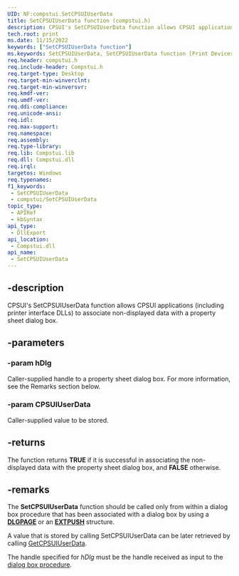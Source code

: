 ```yaml
---
UID: NF:compstui.SetCPSUIUserData
title: SetCPSUIUserData function (compstui.h)
description: CPSUI's SetCPSUIUserData function allows CPSUI applications (including printer interface DLLs) to associate non-displayed data with a property sheet dialog box.
tech.root: print
ms.date: 11/15/2022
keywords: ["SetCPSUIUserData function"]
ms.keywords: SetCPSUIUserData, SetCPSUIUserData function [Print Devices], compstui/SetCPSUIUserData, cpsuifnc_d2f38387-ece5-4894-86d5-0ef66f62a72c.xml, print.setcpsuiuserdata
req.header: compstui.h
req.include-header: Compstui.h
req.target-type: Desktop
req.target-min-winverclnt: 
req.target-min-winversvr: 
req.kmdf-ver: 
req.umdf-ver: 
req.ddi-compliance: 
req.unicode-ansi: 
req.idl: 
req.max-support: 
req.namespace: 
req.assembly: 
req.type-library: 
req.lib: Compstui.lib
req.dll: Compstui.dll
req.irql: 
targetos: Windows
req.typenames: 
f1_keywords:
 - SetCPSUIUserData
 - compstui/SetCPSUIUserData
topic_type:
 - APIRef
 - kbSyntax
api_type:
 - DllExport
api_location:
 - Compstui.dll
api_name:
 - SetCPSUIUserData
---
```


## -description

CPSUI's SetCPSUIUserData function allows CPSUI applications (including printer interface DLLs) to associate non-displayed data with a property sheet dialog box.

## -parameters

### -param hDlg

Caller-supplied handle to a property sheet dialog box. For more information, see the Remarks section below.

### -param CPSUIUserData

Caller-supplied value to be stored.

## -returns

The  function returns **TRUE** if it is successful in associating the non-displayed data with the property sheet dialog box, and **FALSE** otherwise.

## -remarks

The **SetCPSUIUserData** function should be called only from within a dialog box procedure that has been associated with a dialog box by using a [**DLGPAGE**](./ns-compstui-_dlgpage.md) or an [**EXTPUSH**](./ns-compstui-_extpush.md) structure.

A value that is stored by calling SetCPSUIUserData can be later retrieved by calling [GetCPSUIUserData](./nf-compstui-getcpsuiuserdata.md).

The handle specified for *hDlg* must be the handle received as input to the [dialog box procedure](/windows-hardware/drivers/print/dialog-box-procedures-and-cpsui).